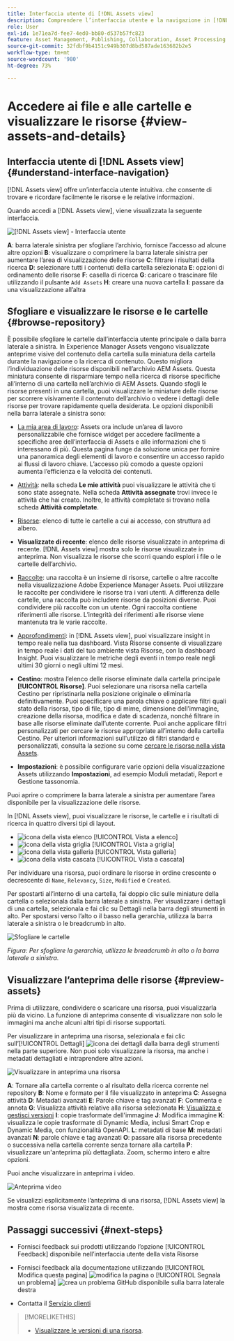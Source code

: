 ```yaml
---
title: Interfaccia utente di [!DNL Assets view]
description: Comprendere l’interfaccia utente e la navigazione in [!DNL Assets view].
role: User
exl-id: 1e71ea7d-fee7-4ed0-bb80-d537b57fc823
feature: Asset Management, Publishing, Collaboration, Asset Processing
source-git-commit: 32fdbf9b4151c949b307d8bd587ade163682b2e5
workflow-type: tm+mt
source-wordcount: '980'
ht-degree: 73%

---
```


# Accedere ai file e alle cartelle e visualizzare le risorse {#view-assets-and-details}

<!-- TBD: Give screenshots of all views with many assets. Zoom out to showcase how the thumbnails/tiles flow on the UI in different views. -->

<!-- TBD: The options in left sidebar may change. Shared with me and Shared by me are missing for now. Update this section as UI is updated. -->

## Interfaccia utente di [!DNL Assets view] {#understand-interface-navigation}

[!DNL Assets view] offre un’interfaccia utente intuitiva. che consente di trovare e ricordare facilmente le risorse e le relative informazioni.

Quando accedi a [!DNL Assets view], viene visualizzata la seguente interfaccia.

![[!DNL Assets view] - Interfaccia utente](assets/assets-view-interface.png)

**A**: barra laterale sinistra per sfogliare l’archivio, fornisce l’accesso ad alcune altre opzioni **B**: visualizzare o comprimere la barra laterale sinistra per aumentare l’area di visualizzazione delle risorse **C**: filtrare i risultati della ricerca **D**: selezionare tutti i contenuti della cartella selezionata **E**: opzioni di ordinamento delle risorse **F**: casella di ricerca **G**: caricare o trascinare file utilizzando il pulsante `Add Assets` **H**: creare una nuova cartella **I**: passare da una visualizzazione all’altra

<!-- TBD: Need an embedded video here with narration. It has to be hosted on MPC to be embeddable. -->

## Sfogliare e visualizzare le risorse e le cartelle {#browse-repository}

È possibile sfogliare le cartelle dall’interfaccia utente principale o dalla barra laterale a sinistra. In Experience Manager Assets vengono visualizzate anteprime visive del contenuto della cartella sulla miniatura della cartella durante la navigazione o la ricerca di contenuto. Questo migliora l’individuazione delle risorse disponibili nell’archivio AEM Assets. Questa miniatura consente di risparmiare tempo nella ricerca di risorse specifiche all’interno di una cartella nell’archivio di AEM Assets.
Quando sfogli le risorse presenti in una cartella, puoi visualizzare le miniature delle risorse per scorrere visivamente il contenuto dell’archivio o vedere i dettagli delle risorse per trovare rapidamente quella desiderata. Le opzioni disponibili nella barra laterale a sinistra sono:

* [La mia area di lavoro](/help/assets/my-workspace-assets-view.md): Assets ora include un’area di lavoro personalizzabile che fornisce widget per accedere facilmente a specifiche aree dell’interfaccia di Assets e alle informazioni che ti interessano di più. Questa pagina funge da soluzione unica per fornire una panoramica degli elementi di lavoro e consentire un accesso rapido ai flussi di lavoro chiave. L’accesso più comodo a queste opzioni aumenta l’efficienza e la velocità dei contenuti.
* [Attività](/help/assets/my-workspace-assets-view.md): nella scheda **Le mie attività** puoi visualizzare le attività che ti sono state assegnate. Nella scheda **Attività assegnate** trovi invece le attività che hai creato. Inoltre, le attività completate si trovano nella scheda **Attività completate**.
* [Risorse](/help/assets/manage-organize-assets-view.md): elenco di tutte le cartelle a cui ai accesso, con struttura ad albero.
* **Visualizzate di recente**: elenco delle risorse visualizzate in anteprima di recente. [!DNL Assets view] mostra solo le risorse visualizzate in anteprima. Non visualizza le risorse che scorri quando esplori i file o le cartelle dell’archivio.
* [Raccolte](/help/assets/manage-collections-assets-view.md): una raccolta è un insieme di risorse, cartelle o altre raccolte nella visualizzazione Adobe Experience Manager Assets. Puoi utilizzare le raccolte per condividere le risorse tra i vari utenti. A differenza delle cartelle, una raccolta può includere risorse da posizioni diverse. Puoi condividere più raccolte con un utente. Ogni raccolta contiene riferimenti alle risorse. L’integrità dei riferimenti alle risorse viene mantenuta tra le varie raccolte.

* [Approfondimenti](/help/assets/manage-reports-assets-view.md#view-live-statistics): in [!DNL Assets view], puoi visualizzare insight in tempo reale nella tua dashboard. Vista Risorse consente di visualizzare in tempo reale i dati del tuo ambiente vista Risorse, con la dashboard Insight. Puoi visualizzare le metriche degli eventi in tempo reale negli ultimi 30 giorni o negli ultimi 12 mesi.
* **Cestino**: mostra l’elenco delle risorse eliminate dalla cartella principale **[!UICONTROL Risorse]**. Puoi selezionare una risorsa nella cartella Cestino per ripristinarla nella posizione originale o eliminarla definitivamente. Puoi specificare una parola chiave o applicare filtri quali stato della risorsa, tipo di file, tipo di mime, dimensione dell’immagine, creazione della risorsa, modifica e date di scadenza, nonché filtrare in base alle risorse eliminate dall’utente corrente. Puoi anche applicare filtri personalizzati per cercare le risorse appropriate all’interno della cartella Cestino. Per ulteriori informazioni sull&#39;utilizzo di filtri standard e personalizzati, consulta la sezione su come [cercare le risorse nella vista Assets](/help/assets/search-assets-view.md).
* **Impostazioni**: è possibile configurare varie opzioni della visualizzazione Assets utilizzando **Impostazioni**, ad esempio Moduli metadati, Report e Gestione tassonomia.

<!-- TBD: Not sure if we want to publish these right now. CC Libs are beta as per Greg.
* **Libraries**: Access to [!DNL Adobe Creative Cloud Team] (CCT) Libraries view. This view is visible only if the user is entitled to CCT Libraries.
-->

<!-- TBD: My Work Space shows task inbox and it is not visible on AEM Cloud Demos as of now. It is the source of truth server hence not documenting My Work Space option for now.
-->

Puoi aprire o comprimere la barra laterale a sinistra per aumentare l’area disponibile per la visualizzazione delle risorse.

In [!DNL Assets view], puoi visualizzare le risorse, le cartelle e i risultati di ricerca in quattro diversi tipi di layout.

* ![icona della vista elenco](assets/do-not-localize/list-view.png) [!UICONTROL Vista a elenco]
* ![icona della vista griglia](assets/do-not-localize/grid-view.png) [!UICONTROL Vista a griglia]
* ![icona della vista galleria](assets/do-not-localize/gallery-view.png) [!UICONTROL Vista galleria]
* ![icona della vista cascata](assets/do-not-localize/waterfall-view.png) [!UICONTROL Vista a cascata]

Per individuare una risorsa, puoi ordinare le risorse in ordine crescente o decrescente di `Name`, `Relevancy`, `Size`, `Modified` e `Created`.

Per spostarti all’interno di una cartella, fai doppio clic sulle miniature della cartella o selezionala dalla barra laterale a sinistra. Per visualizzare i dettagli di una cartella, selezionala e fai clic su Dettagli nella barra degli strumenti in alto. Per spostarsi verso l’alto o il basso nella gerarchia, utilizza la barra laterale a sinistra o le breadcrumb in alto.

![Sfogliare le cartelle](assets/browsing-folders.png)

*Figura: Per sfogliare la gerarchia, utilizza le breadcrumb in alto o la barra laterale a sinistra.*

## Visualizzare l’anteprima delle risorse {#preview-assets}

Prima di utilizzare, condividere o scaricare una risorsa, puoi visualizzarla più da vicino. La funzione di anteprima consente di visualizzare non solo le immagini ma anche alcuni altri tipi di risorse supportati.

Per visualizzare in anteprima una risorsa, selezionala e fai clic sull’[!UICONTROL Dettagli] ![icona dei dettagli](assets/do-not-localize/edit-in-icon.png) dalla barra degli strumenti nella parte superiore. Non puoi solo visualizzare la risorsa, ma anche i metadati dettagliati e intraprendere altre azioni.

![Visualizzare in anteprima una risorsa](/help/assets/assets/navigate-file-folder-dm.png)

**A**: Tornare alla cartella corrente o al risultato della ricerca corrente nel repository **B**: Nome e formato per il file visualizzato in anteprima **C**: Assegna attività **D**: Metadati avanzati **E**: Parole chiave e tag avanzati **F**: Commenta e annota **G**: Visualizza attività relative alla risorsa selezionata **H**: [Visualizza e gestisci versioni](/help/assets/manage-organize-assets-view.md#versions-of-assets) **I**: copie trasformate dell&#39;immagine **J**: Modifica immagine **K**: visualizza le copie trasformate di Dynamic Media, inclusi Smart Crop e Dynamic Media, con funzionalità OpenAPI. **L**: metadati di base **M**: metadati avanzati **N**: parole chiave e tag avanzati **O**: passare alla risorsa precedente o successiva nella cartella corrente senza tornare alla cartella **P**: visualizzare un&#39;anteprima più dettagliata. Zoom, schermo intero e altre opzioni.

Puoi anche visualizzare in anteprima i video.

![Anteprima video](assets/preview-video.png)

Se visualizzi esplicitamente l’anteprima di una risorsa, [!DNL Assets view] la mostra come risorsa visualizzata di recente.

<!-- TBD: Describe the options.

Explicitly previewed assets are displayed as recently viewed assets. Give screenshot of this.
Other use cases after previewing.
-->

## Passaggi successivi {#next-steps}

* Fornisci feedback sui prodotti utilizzando l’opzione [!UICONTROL Feedback] disponibile nell’interfaccia utente della vista Risorse

* Fornisci feedback alla documentazione utilizzando [!UICONTROL Modifica questa pagina] ![modifica la pagina](assets/do-not-localize/edit-page.png) o [!UICONTROL Segnala un problema] ![crea un problema GitHub](assets/do-not-localize/github-issue.png) disponibile sulla barra laterale destra

* Contatta il [Servizio clienti](https://experienceleague.adobe.com/it?support-solution=General#support)

>[!MORELIKETHIS]
>
>* [Visualizzare le versioni di una risorsa](/help/assets/manage-organize-assets-view.md#view-versions).
